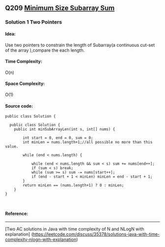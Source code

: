 ## Q209 [Minimum Size Subarray Sum](https://leetcode.com/problems/minimum-size-subarray-sum/) 

### Solution 1 Two Pointers
#### Idea:
Use two pointers to constrain the length of Subarray(a continuous cut-set of the array ),compare the each length.
#### Time Complexity:
O(n)
#### Space Complexity:
O(1)
#### Source code:
```
public class Solution {

  public class Solution {
    public int minSubArrayLen(int s, int[] nums) {
 
        int start = 0, end = 0, sum = 0;
        int minLen = nums.length+1;//all possible no more than this value.
        
        while (end < nums.length) {
            
            while (end < nums.length && sum < s) sum += nums[end++];
            if (sum < s) break;
            while (sum >= s) sum -= nums[start++];
            if (end - start + 1 < minLen) minLen = end - start + 1;
        }
        return minLen == (nums.length+1) ? 0 : minLen;
    }
}
    


```
#### Reference:

---
[Two AC solutions in Java with time complexity of N and NLogN with explanation] (https://leetcode.com/discuss/35378/solutions-java-with-time-complexity-nlogn-with-explanation)
